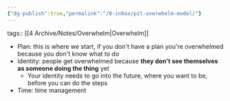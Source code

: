 ```yaml
---
{"dg-publish":true,"permalink":"/0-inbox/pit-overwhelm-model/"}
---
```


tags:: [[4 Archive/Notes/Overwhelm\|Overwhelm]] 

- Plan: this is where we start, if you don't have a plan you're overwhelmed because you don't know what to do
- Identity: people get overwhelmed because **they don't see themselves as someone doing the thing** yet
	- Your identity needs to go into the future, where you want to be, before you can do the steps
- Time: time management
